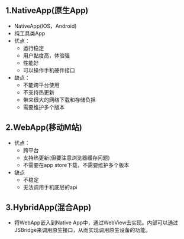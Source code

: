 ## 1.NativeApp(原生App)

- NativeApp(IOS，Android)
- 纯工具类App
- 优点：
  - 运行稳定
  - 用户黏度高，体验强
  - 性能好
  - 可以操作手机硬件接口
- 缺点：
  - 不能跨平台使用
  - 不支持热更新
  - 带来很大的网络下载和存储负担
  - 需要维护多个版本

## 2.WebApp(移动M站)

- 优点：
  - 跨平台
  - 支持热更新(但要注意浏览器缓存问题)
  - 不需要在app store下载，不需要维护多个版本
- 缺点
  - 不稳定
  - 无法调用手机底层的api

## 3.HybridApp(混合App)

- 将WebApp嵌入到Native App中，通过WebView去实现。内部可以通过JSBridge来调用原生接口，从而实现调用原生设备的功能。


